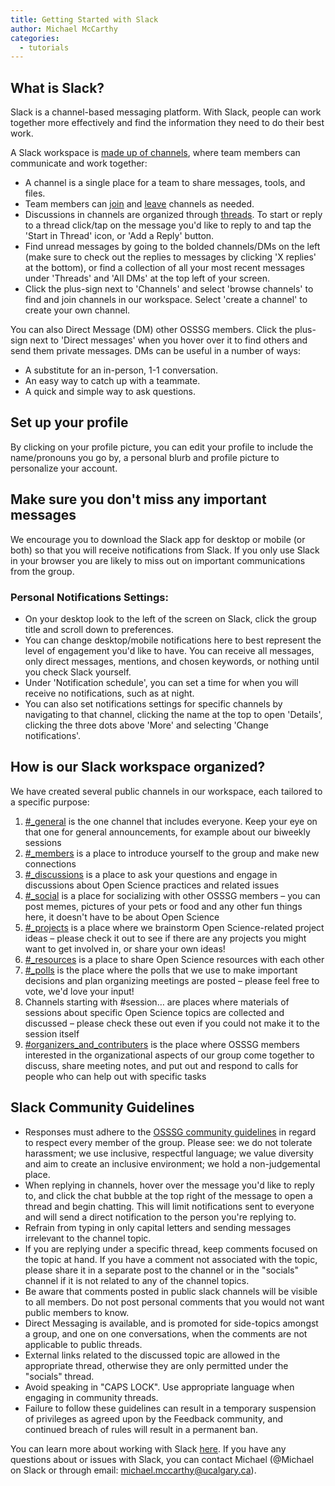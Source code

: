 ```yaml
---
title: Getting Started with Slack
author: Michael McCarthy
categories:
  - tutorials
---
```


## What is Slack?

Slack is a channel-based messaging platform. With Slack, people can work together more effectively and find the information they need to do their best work.

A Slack workspace is [made up of channels](https://slack.com/help/articles/360017938993-What-is-a-channel), where team members can communicate and work together:

- A channel is a single place for a team to share messages, tools, and files.
- Team members can [join](https://slack.com/help/articles/205239967-Join-a-channel) and [leave](https://slack.com/help/articles/201375146-Leave-a-channel) channels as needed.
- Discussions in channels are organized through [threads](https://slack.com/help/articles/115000769927-Use-threads-to-organize-discussions-). To start or reply to a thread click/tap on the message you'd like to reply to and tap the 'Start in Thread' icon, or 'Add a Reply' button.
- Find unread messages by going to the bolded channels/DMs on the left (make sure to check out the replies to messages by clicking 'X replies' at the bottom), or find a collection of all your most recent messages under 'Threads' and 'All DMs' at the top left of your screen.
- Click the plus-sign next to 'Channels' and select 'browse channels' to find and join channels in our workspace. Select 'create a channel' to create your own channel.

You can also Direct Message (DM) other OSSSG members. Click the plus-sign next to 'Direct messages' when you hover over it to find others and send them private messages. DMs can be useful in a number of ways:

- A substitute for an in-person, 1-1 conversation.
- An easy way to catch up with a teammate.
- A quick and simple way to ask questions.

## Set up your profile

By clicking on your profile picture, you can edit your profile to include the name/pronouns you go by, a personal blurb and profile picture to personalize your account.

## Make sure you don't miss any important messages

We encourage you to download the Slack app for desktop or mobile (or both) so that you will receive notifications from Slack. If you only use Slack in your browser you are likely to miss out on important communications from the group.

### Personal Notifications Settings:

- On your desktop look to the left of the screen on Slack, click the group title and scroll down to preferences.
- You can change desktop/mobile notifications here to best represent the level of engagement you'd like to have. You can receive all messages, only direct messages, mentions, and chosen keywords, or nothing until you check Slack yourself.
- Under 'Notification schedule', you can set a time for when you will receive no notifications, such as at night.
- You can also set notifications settings for specific channels by navigating to that channel, clicking the name at the top to open 'Details', clicking the three dots above 'More' and selecting 'Change notifications'.

## How is our Slack workspace organized?

We have created several public channels in our workspace, each tailored to a specific purpose:

1.    [#\_general](https://opensciencest-4fn7856.slack.com/archives/C01B02XP6JC) is the one channel that includes everyone. Keep your eye on that one for general announcements, for example about our biweekly sessions
 2.    [#\_members](https://opensciencest-4fn7856.slack.com/archives/C01AND0N44U)  is a place to introduce yourself to the group and make new connections
 3.    [#\_discussions](https://opensciencest-4fn7856.slack.com/archives/C01D2V2ME72) is a place to ask your questions and engage in discussions about Open Science practices and related issues
 4.    [#\_social](https://opensciencest-4fn7856.slack.com/archives/C01A8QFJFHC) is a place for socializing with other OSSSG members – you can post memes, pictures of your pets or food and any other fun things here, it doesn't have to be about Open Science
 5.    [#\_projects](https://opensciencest-4fn7856.slack.com/archives/C01LDG3GH4M) is a place where we brainstorm Open Science-related project ideas – please check it out to see if there are any projects you might want to get involved in, or share your own ideas!
 6.    [#\_resources](https://opensciencest-4fn7856.slack.com/archives/C01AGL72A2Y) is a place to share Open Science resources with each other
 7.    [#\_polls](https://opensciencest-4fn7856.slack.com/archives/C01B9G80C2Y) is the place where the polls that we use to make important decisions and plan organizing meetings are posted – please feel free to vote, we'd love your input!
 8.    Channels starting with #session… are places where materials of sessions about specific Open Science topics are collected and discussed – please check these out even if you could not make it to the session itself
 9.    [#organizers\_and\_contributers](https://opensciencest-4fn7856.slack.com/archives/C01A791HGUD) is the place where OSSSG members interested in the organizational aspects of our group come together to discuss, share meeting notes, and put out and respond to calls for people who can help out with specific tasks

## Slack Community Guidelines

- Responses must adhere to the [OSSSG community guidelines](https://osf.io/me62r/) in regard to respect every member of the group. Please see: we do not tolerate harassment; we use inclusive, respectful language; we value diversity and aim to create an inclusive environment; we hold a non-judgemental place.
- When replying in channels, hover over the message you'd like to reply to, and click the chat bubble at the top right of the message to open a thread and begin chatting. This will limit notifications sent to everyone and will send a direct notification to the person you're replying to.
- Refrain from typing in only capital letters and sending messages irrelevant to the channel topic.
- If you are replying under a specific thread, keep comments focused on the topic at hand. If you have a comment not associated with the topic, please share it in a separate post to the channel or in the &quot;socials&quot; channel if it is not related to any of the channel topics.
- Be aware that comments posted in public slack channels will be visible to all members. Do not post personal comments that you would not want public members to know.
- Direct Messaging is available, and is promoted for side-topics amongst a group, and one on one conversations, when the comments are not applicable to public threads.
- External links related to the discussed topic are allowed in the appropriate thread, otherwise they are only permitted under the &quot;socials&quot; thread.
- Avoid speaking in &quot;CAPS LOCK&quot;. Use appropriate language when engaging in community threads.
- Failure to follow these guidelines can result in a temporary suspension of privileges as agreed upon by the Feedback community, and continued breach of rules will result in a permanent ban.

You can learn more about working with Slack [here](https://slack.com/intl/en-ca/help/categories/360000049043). If you have any questions about or issues with Slack, you can contact Michael (@Michael on Slack or through email: [michael.mccarthy@ucalgary.ca](mailto:michael.mccarthy@ucalgary.ca)).
